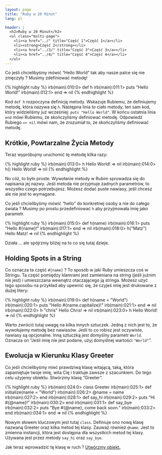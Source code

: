 ```yaml
---
layout: page
title: "Ruby w 20 Minut"
lang: pl

header: |
  <h2>Ruby w 20 Minut</h2>
  <ul class="multi-page">
    <li><a href="../" title="Część 1">Część 1</a></li>
    <li><strong>Część 2</strong></li>
    <li><a href="../3/" title="Część 3">Część 3</a></li>
    <li><a href="../4/" title="Część 4">Część 4</a></li>
  </ul>
---
```


Co jeśli chcielibyśmy mówić “Hello World” tak aby nasze palce się nie
zmęczyły ? Musimy zdefiniować metodę!

{% highlight ruby %}
irb(main):010:0> def h
irb(main):011:1> puts "Hello World!"
irb(main):012:1> end
=> nil
{% endhighlight %}

Kod `def h` rozpoczyna definicję metody. Wskazuje Rubiemu, że
definiujemy metodę, która nazywa się `h`. Następna linia to ciało
metody, ten sam kod, który widzieliśmy już wcześniej: `puts "Hello
World"`. W końcu ostatnia linia `end` mówi Rubiemu, że skończyliśmy
definiować metodę. Odpowiedź Rubiego `=> nil` mówi nam, że zrozumiał to,
że skończyliśmy definiować metodę.

## Krótkie, Powtarzalne Życia Metody

Teraz wypróbujmy uruchomić tę metodę kilka razy:

{% highlight ruby %}
irb(main):013:0> h
Hello World!
=> nil
irb(main):014:0> h()
Hello World!
=> nil
{% endhighlight %}

No cóż, to było proste. Wywołanie metody w Rubim sprowadza się do
napisania jej nazwy. Jeśli metoda nie przyjmuje żadnych parametrów, to
wszystko czego potrzebujesz. Możesz dodać puste nawiasy, jeśli chcesz
ale nie jest to wymagane.

Co jeśli chcielibyśmy mówić “hello” do konkretnej osoby a nie do całego
świata ? Musimy po prostu przedefiniować `h` aby przyjmowała imię jako
parametr.

{% highlight ruby %}
irb(main):015:0> def h(name)
irb(main):016:1> puts "Hello #{name}!"
irb(main):017:1> end
=> nil
irb(main):018:0> h("Matz")
Hello Matz!
=> nil
{% endhighlight %}

Działa … ale spójrzmy bliżej na to co się tutaj dzieje.

## Holding Spots in a String

Co oznacza ta część `#{name}` ? To sposób w jaki Ruby umieszcza coś w
Stringu. Ta część pomiędzy klamrami jest zamieniana na string (jeśli
jużnim nie jest) i umieszczana wewnątrz otaczającego ją stringa. Możesz
użyć tego sposobu na przykład aby upewnić się, że czyjeś imię jest
drukowane z dużej litery:

{% highlight ruby %}
irb(main):019:0> def h(name = "World")
irb(main):020:1> puts "Hello #{name.capitalize}!"
irb(main):021:1> end
=> nil
irb(main):022:0> h "chris"
Hello Chris!
=> nil
irb(main):023:0> h
Hello World!
=> nil
{% endhighlight %}

Warto zwrócić tutaj uwagę na kilka innych sztuczek. Jedną z nich jest
to, że wywołujemy metodę bez nawiasów. Jeśli to co robisz jest
oczywiste, nawiasy są opcjonalne. Inną sztuczką jest domyślny parametr
`World`. Oznacza on “Jeśli imię nie jest podane, użyj domyślnej wartości
`"World"`”.

## Ewolucja w Kierunku Klasy Greeter

Co jeśli chcielibyśmy mieć prawdziwą klasę witającą, taką, która
zapamiętuje twoje imię, wita Cię i traktuje zawsze z szacunkiem. Do tego
celu użyjemy obiektu. Stwórzmy klasę “Greeter”.

{% highlight ruby %}
irb(main):024:0> class Greeter
irb(main):025:1>   def initialize(name = "World")
irb(main):026:2>     @name = name
irb(main):027:2>   end
irb(main):028:1>   def say_hi
irb(main):029:2>     puts "Hi #{@name}!"
irb(main):030:2>   end
irb(main):031:1>   def say_bye
irb(main):032:2>     puts "Bye #{@name}, come back soon."
irb(main):033:2>   end
irb(main):034:1> end
=> nil
{% endhighlight %}

Nowym słowem kluczowym jest tutaj `class`. Definiuje ono nową klasę
nazwaną Greeter oraz kilka metod tej klasy. Zauważ również `@name`. Jest
to zmienna instancji, która jest dostępna dla wszystkich metod tej
klasy. Używana jest przez metody `say_hi` oraz `say_bye`.

Jak teraz wprowadzić tę klasę w ruch ? [Utwórzmy obiekt.](../3/)

